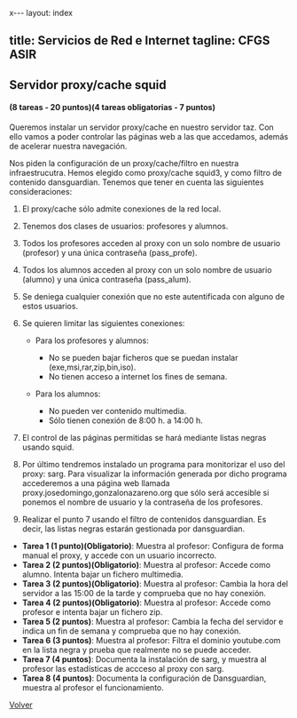 x---
layout: index

title: Servicios de Red e Internet
tagline: CFGS ASIR
---

## Servidor proxy/cache squid

#### (8 tareas - 20 puntos)(4 tareas obligatorias - 7 puntos)

Queremos instalar un servidor proxy/cache en nuestro servidor taz. Con ello vamos a poder controlar las páginas web a las que accedamos, además de acelerar nuestra navegación.

Nos piden la configuración de un proxy/cache/filtro en nuestra infraestrucutra. Hemos elegido como proxy/cache squid3, y como filtro de contenido dansguardian. Tenemos que tener en cuenta las siguientes consideraciones:

1. El proxy/cache sólo admite conexiones de la red local.
2. Tenemos dos clases de usuarios: profesores y alumnos.
3. Todos los profesores acceden al proxy con un solo nombre de usuario (profesor) y una única contraseña (pass_profe).
4. Todos los alumnos acceden al proxy con un solo nombre de usuario (alumno) y una única contraseña (pass_alum).
5. Se deniega cualquier conexión que no este autentificada con alguno de estos usuarios.
6. Se quieren limitar las siguientes conexiones:

	* Para los profesores y alumnos:
		* No se pueden bajar ficheros que se puedan instalar (exe,msi,rar,zip,bin,iso).
		* No tienen acceso a internet los fines de semana.	

	* Para los alumnos:
	  	
		* No pueden ver contenido multimedia.
		* Sólo tienen conexión de 8:00 h. a 14:00 h.

7. El control de las páginas permitidas se hará mediante listas negras usando squid.

8. Por último tendremos instalado un programa para monitorizar el uso del proxy: sarg. Para visualizar la información generada por dicho programa accederemos a una página web llamada proxy.josedomingo,gonzalonazareno.org que sólo será accesible si ponemos el nombre de usuario y la contraseña de los profesores.

9. Realizar el punto 7 usando el filtro de contenidos dansguardian. Es decir, las listas negras estarán gestionada por dansguardian. 


<div class='ejercicios' markdown='1'>

* **Tarea 1 (1 punto)(Obligatorio)**: Muestra al profesor: Configura de forma manual el proxy, y accede con un usuario incorrecto.
* **Tarea 2 (2 puntos)(Obligatorio)**: Muestra al profesor: Accede como alumno. Intenta bajar un fichero multimedia.
* **Tarea 3 (2 puntos)(Obligatorio)**: Muestra al profesor: Cambia la hora del servidor a las 15:00 de la tarde y comprueba que no hay conexión.
* **Tarea 4 (2 puntos)(Obligatorio)**: Muestra al profesor: Accede como profesor e intenta bajar un fichero zip.
* **Tarea 5 (2 puntos)**: Muestra al profesor: Cambia la fecha del servidor e indica un fin de semana y comprueba que no hay conexión.
* **Tarea 6 (3 puntos)**: Muestra al profesor: Filtra el dominio youtube.com en la lista negra y prueba que realmente no se puede acceder.
* **Tarea 7 (4 puntos)**: Documenta la instalación de sarg, y muestra al profesor las estadísticas de accceso al proxy con sarg.
* **Tarea 8 (4 puntos)**: Documenta la configuración de Dansguardian, muestra al profesor el funcionamiento.

</div>

[Volver](index)
